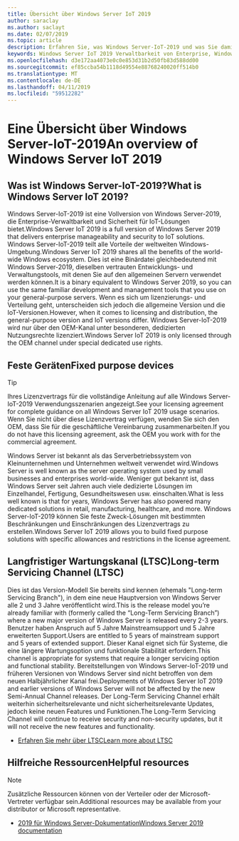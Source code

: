 ```yaml
---
title: Übersicht über Windows Server IoT 2019
author: saraclay
ms.author: saclayt
ms.date: 02/07/2019
ms.topic: article
description: Erfahren Sie, was Windows Server-IoT-2019 und was Sie damit tun können.
keywords: Windows Server IoT 2019 Verwaltbarkeit von Enterprise, Windows IoT-Ökosystem
ms.openlocfilehash: d3e172aa4073e0c0e853d31b2d50fb83d588dd00
ms.sourcegitcommit: ef85ccba54b1118d49554e88768240020ff514b0
ms.translationtype: MT
ms.contentlocale: de-DE
ms.lasthandoff: 04/11/2019
ms.locfileid: "59512282"
---
```

# <a name="an-overview-of-windows-server-iot-2019"></a><span data-ttu-id="cbd63-104">Eine Übersicht über Windows Server-IoT-2019</span><span class="sxs-lookup"><span data-stu-id="cbd63-104">An overview of Windows Server IoT 2019</span></span>

## <a name="what-is-windows-server-iot-2019"></a><span data-ttu-id="cbd63-105">Was ist Windows Server-IoT-2019?</span><span class="sxs-lookup"><span data-stu-id="cbd63-105">What is Windows Server IoT 2019?</span></span>
<span data-ttu-id="cbd63-106">Windows Server-IoT-2019 ist eine Vollversion von Windows Server-2019, die Enterprise-Verwaltbarkeit und Sicherheit für IoT-Lösungen bietet.</span><span class="sxs-lookup"><span data-stu-id="cbd63-106">Windows Server IoT 2019 is a full version of Windows Server 2019 that delivers enterprise manageability and security to IoT solutions.</span></span> <span data-ttu-id="cbd63-107">Windows Server-IoT-2019 teilt alle Vorteile der weltweiten Windows-Umgebung.</span><span class="sxs-lookup"><span data-stu-id="cbd63-107">Windows Server IoT 2019 shares all the benefits of the world-wide Windows ecosystem.</span></span> <span data-ttu-id="cbd63-108">Dies ist eine Binärdatei gleichbedeutend mit Windows Server-2019, dieselben vertrauten Entwicklungs- und Verwaltungstools, mit denen Sie auf den allgemeinen Servern verwendet werden können.</span><span class="sxs-lookup"><span data-stu-id="cbd63-108">It is a binary equivalent to Windows Server 2019, so you can use the same familiar development and management tools that you use on your general-purpose servers.</span></span> <span data-ttu-id="cbd63-109">Wenn es sich um lizenzierungs- und Verteilung geht, unterscheiden sich jedoch die allgemeine Version und die IoT-Versionen.</span><span class="sxs-lookup"><span data-stu-id="cbd63-109">However, when it comes to licensing and distribution, the general-purpose version and IoT versions differ.</span></span>  <span data-ttu-id="cbd63-110">Windows Server-IoT-2019 wird nur über den OEM-Kanal unter besonderen, dedizierten Nutzungsrechte lizenziert.</span><span class="sxs-lookup"><span data-stu-id="cbd63-110">Windows Server IoT 2019 is only licensed through the OEM channel under special dedicated use rights.</span></span>

## <a name="fixed-purpose-devices"></a><span data-ttu-id="cbd63-111">Feste Geräten</span><span class="sxs-lookup"><span data-stu-id="cbd63-111">Fixed purpose devices</span></span> 

> [!TIP]
> <span data-ttu-id="cbd63-112">Ihres Lizenzvertrags für die vollständige Anleitung auf alle Windows Server-IoT-2019 Verwendungsszenarien angezeigt.</span><span class="sxs-lookup"><span data-stu-id="cbd63-112">See your licensing agreement for complete guidance on all Windows Server IoT 2019 usage scenarios.</span></span> <span data-ttu-id="cbd63-113">Wenn Sie nicht über diese Lizenzvertrag verfügen, wenden Sie sich den OEM, dass Sie für die geschäftliche Vereinbarung zusammenarbeiten.</span><span class="sxs-lookup"><span data-stu-id="cbd63-113">If you do not have this licensing agreement, ask the OEM you work with for the commercial agreement.</span></span>

<span data-ttu-id="cbd63-114">Windows Server ist bekannt als das Serverbetriebssystem von Kleinunternehmen und Unternehmen weltweit verwendet wird.</span><span class="sxs-lookup"><span data-stu-id="cbd63-114">Windows Server is well known as the server operating system used by small businesses and enterprises world-wide.</span></span> <span data-ttu-id="cbd63-115">Weniger gut bekannt ist, dass Windows Server seit Jahren auch viele dedizierte Lösungen im Einzelhandel, Fertigung, Gesundheitswesen usw. einschalten.</span><span class="sxs-lookup"><span data-stu-id="cbd63-115">What is less well known is that for years, Windows Server has also powered many dedicated solutions in retail, manufacturing, healthcare, and more.</span></span> <span data-ttu-id="cbd63-116">Windows Server-IoT-2019 können Sie feste Zweck-Lösungen mit bestimmten Beschränkungen und Einschränkungen des Lizenzvertrags zu erstellen.</span><span class="sxs-lookup"><span data-stu-id="cbd63-116">Windows Server IoT 2019 allows you to build fixed purpose solutions with specific allowances and restrictions in the license agreement.</span></span>

## <a name="long-term-servicing-channel-ltsc"></a><span data-ttu-id="cbd63-117">Langfristiger Wartungskanal (LTSC)</span><span class="sxs-lookup"><span data-stu-id="cbd63-117">Long-term Servicing Channel (LTSC)</span></span>

<span data-ttu-id="cbd63-118">Dies ist das Version-Modell Sie bereits sind kennen (ehemals "Long-term Servicing Branch"), in dem eine neue Hauptversion von Windows Server alle 2 und 3 Jahre veröffentlicht wird.</span><span class="sxs-lookup"><span data-stu-id="cbd63-118">This is the release model you’re already familiar with (formerly called the “Long-Term Servicing Branch”) where a new major version of Windows Server is released every 2-3 years.</span></span> <span data-ttu-id="cbd63-119">Benutzer haben Anspruch auf 5 Jahre Mainstreamsupport und 5 Jahre erweiterten Support.</span><span class="sxs-lookup"><span data-stu-id="cbd63-119">Users are entitled to 5 years of mainstream support and 5 years of extended support.</span></span> <span data-ttu-id="cbd63-120">Dieser Kanal eignet sich für Systeme, die eine längere Wartungsoption und funktionale Stabilität erfordern.</span><span class="sxs-lookup"><span data-stu-id="cbd63-120">This channel is appropriate for systems that require a longer servicing option and functional stability.</span></span> <span data-ttu-id="cbd63-121">Bereitstellungen von Windows Server-IoT-2019 und früheren Versionen von Windows Server sind nicht betroffen von dem neuen Halbjährlicher Kanal frei.</span><span class="sxs-lookup"><span data-stu-id="cbd63-121">Deployments of Windows Server IoT 2019 and earlier versions of Windows Server will not be affected by the new Semi-Annual Channel releases.</span></span> <span data-ttu-id="cbd63-122">Der Long-Term Servicing Channel erhält weiterhin sicherheitsrelevante und nicht sicherheitsrelevante Updates, jedoch keine neuen Features und Funktionen.</span><span class="sxs-lookup"><span data-stu-id="cbd63-122">The Long-Term Servicing Channel will continue to receive security and non-security updates, but it will not receive the new features and functionality.</span></span>

* [<span data-ttu-id="cbd63-123">Erfahren Sie mehr über LTSC</span><span class="sxs-lookup"><span data-stu-id="cbd63-123">Learn more about LTSC</span></span>](https://docs.microsoft.com/en-us/windows-server/get-started-19/servicing-channels-19#long-term-servicing-channel-ltsc)

## <a name="helpful-resources"></a><span data-ttu-id="cbd63-124">Hilfreiche Ressourcen</span><span class="sxs-lookup"><span data-stu-id="cbd63-124">Helpful resources</span></span>
> [!NOTE]
> <span data-ttu-id="cbd63-125">Zusätzliche Ressourcen können von der Verteiler oder der Microsoft-Vertreter verfügbar sein.</span><span class="sxs-lookup"><span data-stu-id="cbd63-125">Additional resources may be available from your distributor or Microsoft representative.</span></span>

* [<span data-ttu-id="cbd63-126">2019 für Windows Server-Dokumentation</span><span class="sxs-lookup"><span data-stu-id="cbd63-126">Windows Server 2019 documentation</span></span>](https://docs.microsoft.com/en-us/windows-server/index)
